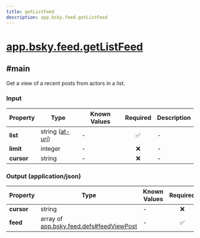 ```yaml
---
title: getListFeed
description: app.bsky.feed.getListFeed
---
```


# [app.bsky.feed.getListFeed](https://github.com/myConsciousness/atproto.dart/blob/main/lexicons/app/bsky/feed/getListFeed.json)

## #main

Get a view of a recent posts from actors in a list.

### Input

| Property | Type | Known Values | Required | Description |
| --- | --- | --- | :---: | --- |
| **list** | string ([at-uri](https://atproto.com/specs/at-uri-scheme)) | - | ✅ | - |
| **limit** | integer | - | ❌ | - |
| **cursor** | string | - | ❌ | - |

### Output (application/json)

| Property | Type | Known Values | Required | Description |
| --- | --- | --- | :---: | --- |
| **cursor** | string | - | ❌ | - |
| **feed** | array of [app.bsky.feed.defs#feedViewPost](../../../../lexicons/app/bsky/feed/defs.md#feedviewpost) | - | ✅ | - |

